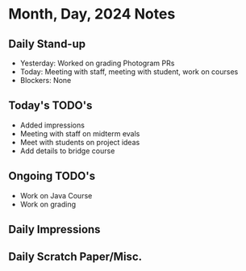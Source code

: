 # Month, Day, 2024 Notes



## Daily Stand-up

* Yesterday: Worked on grading Photogram PRs
* Today: Meeting with staff, meeting with student, work on courses
* Blockers: None

## Today's TODO's
* Added impressions
* Meeting with staff on midterm evals
* Meet with students on project ideas
* Add details to bridge course


## Ongoing TODO's
* Work on Java Course
* Work on grading



## Daily Impressions




## Daily Scratch Paper/Misc. 

